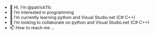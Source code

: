 - 👋 Hi, I’m @patrick11c
- 👀 I’m interested in programming
- 🌱 I’m currently learning python and Visual Studio.net (C# C++)
- 💞️ I’m looking to collaborate on python and Visual Studio.net (C# C++)
- 📫 How to reach me ...

<!---
patrick11c/patrick11c is a ✨ special ✨ repository because its `README.md` (this file) appears on your GitHub profile.
You can click the Preview link to take a look at your changes.
--->
